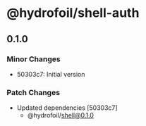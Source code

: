 # @hydrofoil/shell-auth

## 0.1.0
### Minor Changes

- 50303c7: Initial version

### Patch Changes

- Updated dependencies [50303c7]
  - @hydrofoil/shell@0.1.0
